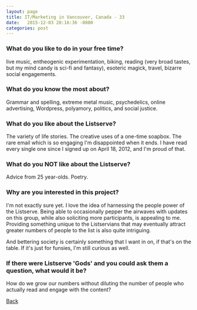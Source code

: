 ```yaml
---
layout: page
title: IT/Marketing in Vancouver, Canada - 33
date:   2015-12-03 20:16:36 -0800
categories: post
---
```


### What do you like to do in your free time?
<p>live music, entheogenic experimentation, biking, reading (very broad tastes, but my mind candy is sci-fi and fantasy), esoteric magick, travel, bizarre social engagements.</p>

### What do you know the most about?
<p>Grammar and spelling, extreme metal music, psychedelics, online advertising, Wordpress, polyamory, politics, and social justice.</p>

### What do you like about the Listserve?
<p>The variety of life stories. The creative uses of a one-time soapbox. The rare email which is so engaging I'm disappointed when it ends. I have read every single one since I signed up on April 18, 2012, and I'm proud of that.</p>

### What do you NOT like about the Listserve?
<p>Advice from 25 year-olds. Poetry.</p>

### Why are you interested in this project?
<p>I'm not exactly sure yet. I love the idea of harnessing the people power of the Listserve. Being able to occasionally pepper the airwaves with updates on this group, while also soliciting more participants, is appealing to me. Providing something unique to the Listservians that may eventually attract greater numbers of people to the list is also quite intriguing.

And bettering society is certainly something that I want in on, if that's on the table. If it's just for funsies, I'm still curious as well.</p>

### If there were Listserve 'Gods' and you could ask them a question, what would it be?
<p>How do we grow our numbers without diluting the number of people who actually read and engage with the content?</p>

[Back][1]

[1]: /responders/all